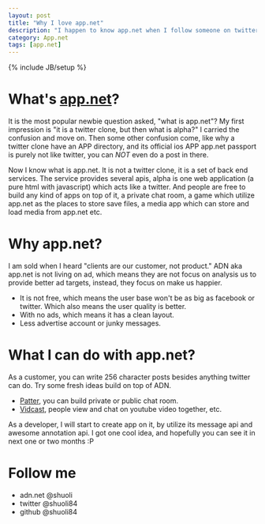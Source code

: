 ```yaml
---
layout: post
title: "Why I love app.net"
description: "I happen to know app.net when I follow someone on twitter, and noticed some one send out a notificaton that he will be in app.net instead of twitter for several reasons, then hooked :)"
category: App.net
tags: [app.net]
---
```

{% include JB/setup %}

What's [app.net](http://app.net/)?
====================
It is the most popular newbie question asked, "what is app.net"? My first impression is "it is a twitter clone, but then what is alpha?" I carried the confusion and move on. Then some other confusion come, like why a twitter clone have an APP directory, and its official ios APP app.net passport is purely not like twitter, you can *NOT* even do a post in there. 

Now I know what is app.net. It is not a twitter clone, it is a set of back end services. The service provides several apis, alpha is one web application (a pure html with javascript) which acts like a twitter. And people are free to build any kind of apps on top of it, a private chat room, a game which utilize app.net as the places to store save files, a media app which can store and load media from app.net etc.

Why app.net?
====================
I am sold when I heard "clients are our customer, not product." ADN aka app.net is not living on ad, which means they are not focus on analysis us to provide better ad targets, instead, they focus on make us happier. 

* It is not free, which means the user base won't be as big as facebook or twitter. Which also means the user quality is better. 
* With no ads, which means it has a clean layout.
* Less advertise account or junky messages. 

What I can do with app.net?
====================
As a customer, you can write 256 character posts besides anything twitter can do. Try some fresh ideas build on top of ADN. 

* [Patter](http://patter-app.net/), you can build private or public chat room. 
* [Vidcast](http://vidcast-app.net/), people view and chat on youtube video together, etc.

As a developer, I will start to create app on it, by utilize its message api and awesome annotation api. I got one cool idea, and hopefully you can see it in next one or two months :P

Follow me
===================
* adn.net @shuoli
* twitter @shuoli84
* github @shuoli84

